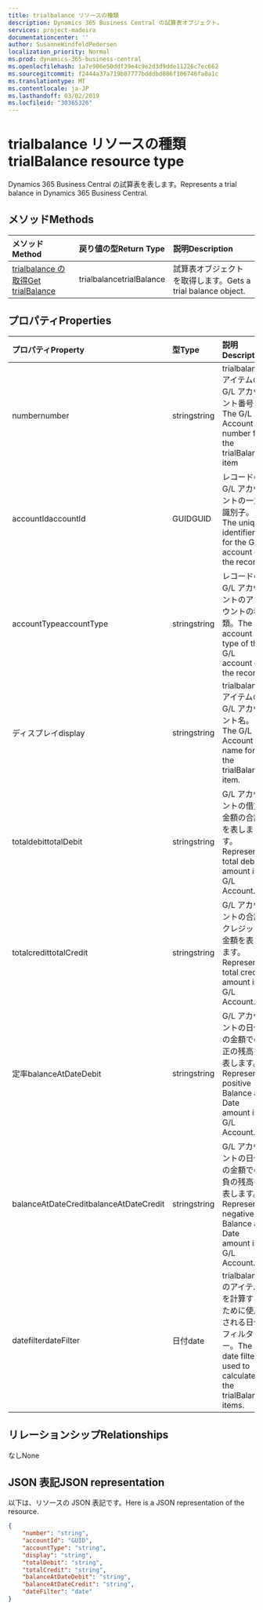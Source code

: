 ```yaml
---
title: trialbalance リソースの種類
description: Dynamics 365 Business Central の試算表オブジェクト。
services: project-madeira
documentationcenter: ''
author: SusanneWindfeldPedersen
localization_priority: Normal
ms.prod: dynamics-365-business-central
ms.openlocfilehash: 1a7e906e50ddf39e4c9e2d3d9dde11226c7ec662
ms.sourcegitcommit: f2444a37a719b87777bdddbd086f106746fa0a1c
ms.translationtype: MT
ms.contentlocale: ja-JP
ms.lasthandoff: 03/02/2019
ms.locfileid: "30365326"
---
```

# <a name="trialbalance-resource-type"></a><span data-ttu-id="b99b8-103">trialbalance リソースの種類</span><span class="sxs-lookup"><span data-stu-id="b99b8-103">trialBalance resource type</span></span>
<span data-ttu-id="b99b8-104">Dynamics 365 Business Central の試算表を表します。</span><span class="sxs-lookup"><span data-stu-id="b99b8-104">Represents a trial balance in Dynamics 365 Business Central.</span></span>

## <a name="methods"></a><span data-ttu-id="b99b8-105">メソッド</span><span class="sxs-lookup"><span data-stu-id="b99b8-105">Methods</span></span>

| <span data-ttu-id="b99b8-106">メソッド</span><span class="sxs-lookup"><span data-stu-id="b99b8-106">Method</span></span>       | <span data-ttu-id="b99b8-107">戻り値の型</span><span class="sxs-lookup"><span data-stu-id="b99b8-107">Return Type</span></span>  |<span data-ttu-id="b99b8-108">説明</span><span class="sxs-lookup"><span data-stu-id="b99b8-108">Description</span></span>|
|:---------------|:--------|:----------|
|[<span data-ttu-id="b99b8-109">trialbalance の取得</span><span class="sxs-lookup"><span data-stu-id="b99b8-109">Get trialBalance</span></span>](../api/dynamics-trialbalance-get.md)|<span data-ttu-id="b99b8-110">trialbalance</span><span class="sxs-lookup"><span data-stu-id="b99b8-110">trialBalance</span></span>|<span data-ttu-id="b99b8-111">試算表オブジェクトを取得します。</span><span class="sxs-lookup"><span data-stu-id="b99b8-111">Gets a trial balance object.</span></span>|

## <a name="properties"></a><span data-ttu-id="b99b8-112">プロパティ</span><span class="sxs-lookup"><span data-stu-id="b99b8-112">Properties</span></span>
| <span data-ttu-id="b99b8-113">プロパティ</span><span class="sxs-lookup"><span data-stu-id="b99b8-113">Property</span></span>     | <span data-ttu-id="b99b8-114">型</span><span class="sxs-lookup"><span data-stu-id="b99b8-114">Type</span></span>   |<span data-ttu-id="b99b8-115">説明</span><span class="sxs-lookup"><span data-stu-id="b99b8-115">Description</span></span>|
|:---------------|:--------|:----------|
|<span data-ttu-id="b99b8-116">number</span><span class="sxs-lookup"><span data-stu-id="b99b8-116">number</span></span>|<span data-ttu-id="b99b8-117">string</span><span class="sxs-lookup"><span data-stu-id="b99b8-117">string</span></span>|<span data-ttu-id="b99b8-118">trialbalance アイテムの G/L アカウント番号</span><span class="sxs-lookup"><span data-stu-id="b99b8-118">The G/L Account number for the trialBalance item</span></span>|
|<span data-ttu-id="b99b8-119">accountId</span><span class="sxs-lookup"><span data-stu-id="b99b8-119">accountId</span></span>|<span data-ttu-id="b99b8-120">GUID</span><span class="sxs-lookup"><span data-stu-id="b99b8-120">GUID</span></span>|<span data-ttu-id="b99b8-121">レコードの G/L アカウントの一意識別子。</span><span class="sxs-lookup"><span data-stu-id="b99b8-121">The unique identifier for the G/L account of the record.</span></span>|
|<span data-ttu-id="b99b8-122">accountType</span><span class="sxs-lookup"><span data-stu-id="b99b8-122">accountType</span></span>|<span data-ttu-id="b99b8-123">string</span><span class="sxs-lookup"><span data-stu-id="b99b8-123">string</span></span>|<span data-ttu-id="b99b8-124">レコードの G/L アカウントのアカウントの種類。</span><span class="sxs-lookup"><span data-stu-id="b99b8-124">The account type of the G/L account of the record.</span></span>|
|<span data-ttu-id="b99b8-125">ディスプレイ</span><span class="sxs-lookup"><span data-stu-id="b99b8-125">display</span></span>|<span data-ttu-id="b99b8-126">string</span><span class="sxs-lookup"><span data-stu-id="b99b8-126">string</span></span>|<span data-ttu-id="b99b8-127">trialbalance アイテムの G/L アカウント名。</span><span class="sxs-lookup"><span data-stu-id="b99b8-127">The G/L Account name for the trialBalance item.</span></span>|
|<span data-ttu-id="b99b8-128">totaldebit</span><span class="sxs-lookup"><span data-stu-id="b99b8-128">totalDebit</span></span>|<span data-ttu-id="b99b8-129">string</span><span class="sxs-lookup"><span data-stu-id="b99b8-129">string</span></span>|<span data-ttu-id="b99b8-130">G/L アカウントの借方金額の合計を表します。</span><span class="sxs-lookup"><span data-stu-id="b99b8-130">Represents total debit amount in G/L Account.</span></span>|
|<span data-ttu-id="b99b8-131">totalcredit</span><span class="sxs-lookup"><span data-stu-id="b99b8-131">totalCredit</span></span>|<span data-ttu-id="b99b8-132">string</span><span class="sxs-lookup"><span data-stu-id="b99b8-132">string</span></span>|<span data-ttu-id="b99b8-133">G/L アカウントの合計クレジット金額を表します。</span><span class="sxs-lookup"><span data-stu-id="b99b8-133">Represents total credit amount in G/L Account.</span></span>|
|<span data-ttu-id="b99b8-134">定率</span><span class="sxs-lookup"><span data-stu-id="b99b8-134">balanceAtDateDebit</span></span>|<span data-ttu-id="b99b8-135">string</span><span class="sxs-lookup"><span data-stu-id="b99b8-135">string</span></span>|<span data-ttu-id="b99b8-136">G/L アカウントの日付の金額での正の残高を表します。</span><span class="sxs-lookup"><span data-stu-id="b99b8-136">Represents positive Balance at Date amount in G/L Account.</span></span>|
|<span data-ttu-id="b99b8-137">balanceAtDateCredit</span><span class="sxs-lookup"><span data-stu-id="b99b8-137">balanceAtDateCredit</span></span>|<span data-ttu-id="b99b8-138">string</span><span class="sxs-lookup"><span data-stu-id="b99b8-138">string</span></span>|<span data-ttu-id="b99b8-139">G/L アカウントの日付の金額での負の残高を表します。</span><span class="sxs-lookup"><span data-stu-id="b99b8-139">Represents negative Balance at Date amount in G/L Account.</span></span>|
|<span data-ttu-id="b99b8-140">datefilter</span><span class="sxs-lookup"><span data-stu-id="b99b8-140">dateFilter</span></span>|<span data-ttu-id="b99b8-141">日付</span><span class="sxs-lookup"><span data-stu-id="b99b8-141">date</span></span>|<span data-ttu-id="b99b8-142">trialbalance のアイテムを計算するために使用される日付フィルター。</span><span class="sxs-lookup"><span data-stu-id="b99b8-142">The date filter used to calculate the trialBalance items.</span></span>|


## <a name="relationships"></a><span data-ttu-id="b99b8-143">リレーションシップ</span><span class="sxs-lookup"><span data-stu-id="b99b8-143">Relationships</span></span>
<span data-ttu-id="b99b8-144">なし</span><span class="sxs-lookup"><span data-stu-id="b99b8-144">None</span></span>

## <a name="json-representation"></a><span data-ttu-id="b99b8-145">JSON 表記</span><span class="sxs-lookup"><span data-stu-id="b99b8-145">JSON representation</span></span>

<span data-ttu-id="b99b8-146">以下は、リソースの JSON 表記です。</span><span class="sxs-lookup"><span data-stu-id="b99b8-146">Here is a JSON representation of the resource.</span></span>


```json
{
    "number": "string",
    "accountId": "GUID",
    "accountType": "string",
    "display": "string",
    "totalDebit": "string",
    "totalCredit": "string",
    "balanceAtDateDebit": "string",
    "balanceAtDateCredit": "string",
    "dateFilter": "date"
}

```

